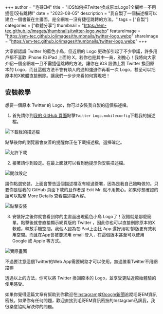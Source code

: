 +++
author = "毛哥EM"
title = "iOS如何把Twitter換成原本Logo?全網唯一不用捷徑!沒有跳轉!"
date = "2023-08-05"
description = "我自製了一個描述檔可以建立一個書籤在主畫面。是全網唯一沒有捷徑跳轉的方法。"
tags = ["自製"]
categories = ["軟體分享"]
thumbnail = "https://em-tec.github.io/images/thumbnails/twitter-logo.webp"
featureImage = "https://em-tec.github.io/images/thumbnails/twitter-logo.webp"
shareImage = "https://em-tec.github.io/images/thumbnails/twitter-logo.webp"
+++

大家都認識 Twitter 的藍色小鳥，但近期的 Logo 更改卻引起了不少爭議，許多用戶都不喜歡 iPhone 和 iPad 上面的 X。若你也是其中一員，別擔心！我將向大家介紹一個全網唯一且不需捷徑跳轉的方法，讓你在 iOS 設備上將 Twitter 換回原本的 Logo，而且這個方法不會有煩人的通知強迫你再看一次 Logo，甚至可以把原本的X軟體直接刪除。讓我們一步步來看如何實現吧！

<!--more-->

## 安裝教學

想要一個原本 Twitter 的 Logo，你可以安裝我自製的這個描述檔。

1. 首先請你到[我的 GitHub 頁面](https://github.com/EM-Tec/EM-Tec.github.io/releases/tag/post-attach)點擊`Twitter Logo.mobileconfig`下載我的描述檔。

![下載我的描述檔](https://em-tec.github.io/images/twitter-logo-github.webp)

點擊後你的瀏覽器會友善的提醒你正在下載描述檔，選擇確定。

![允許下載](https://em-tec.github.io/images/twitter-logo-dl.webp)

2. 接著請你到設定。在最上面就可以看到他提示你安裝描述檔。

![開啟設定](https://em-tec.github.io/images/twitter-logo-setting.webp)

請你點選安裝，上面會警告這個描述檔沒有經過簽署，因為是我自己臨時做的。只要你是從我的 GitHub 頁面下載的且作者是 Edit Mr. 就不用擔心。如果你想確認的話可以點擊 More Details 查看描述檔內容。

![點擊安裝](https://em-tec.github.io/images/twitter-logo-install.webp) 

3. 安裝好之後你就會看到你的主畫面出現藍色小鳥 Logo了！沒錯就是那麼簡單。點擊後就會直接顯示網頁版的 Twitter ，因此你也可以直接刪除原本的X軟體，釋放手機空間。我個人認為在iPad上面比 App 還好用呢!排版更有效利用空間。而且在App會被要求用 email 登入，在這個版本甚至可以使用 Google 或 Apple 等方式。

![實際畫面](https://em-tec.github.io/images/twitter-logo-twitter.webp)

不過要注意這個Twitter的Web App需要網路才可以使用，無過誰看Twitter不用網路嘛

透過以上的方法，你可以將 Twitter 換回原本的 Logo，並享受更貼近原始體驗的使用感受。

如果你覺得這篇文章有幫助到你歡迎在[Instagram](https://instagram.com/em.tec.blog)或[Google新聞](https://news.google.com/s/CBIwgtnWzKAB?sceid=TW:zh-Hant&sceid=TW:zh-Hant&r=11&oc=1)追蹤毛哥EM資訊密技。如果你有任何問題，歡迎直接到毛哥EM資訊密技的Instagram私訊我，我很樂意協助解決你的問題。

